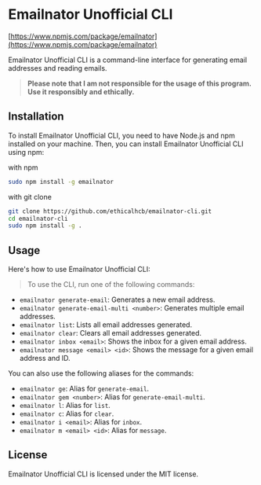 # Emailnator Unofficial CLI

[https://www.npmjs.com/package/emailnator](https://www.npmjs.com/package/emailnator)

Emailnator Unofficial CLI is a command-line interface for generating email addresses and reading emails.

>**Please note that I am not responsible for the usage of this program. Use it responsibly and ethically.**

## Installation

To install Emailnator Unofficial CLI, you need to have Node.js and npm installed on your machine. Then, you can install Emailnator Unofficial CLI using npm:

with npm
```bash
sudo npm install -g emailnator
```
with git clone
```bash
git clone https://github.com/ethicalhcb/emailnator-cli.git
cd emailnator-cli
sudo npm install -g .
```

## Usage
Here's how to use Emailnator Unofficial CLI:

> To use the CLI, run one of the following commands:

- `emailnator generate-email`: Generates a new email address.
- `emailnator generate-email-multi <number>`: Generates multiple email addresses.
- `emailnator list`: Lists all email addresses generated.
- `emailnator clear`: Clears all email addresses generated.
- `emailnator inbox <email>`: Shows the inbox for a given email address.
- `emailnator message <email> <id>`: Shows the message for a given email address and ID.

You can also use the following aliases for the commands:

- `emailnator ge`: Alias for `generate-email`.
- `emailnator gem <number>`: Alias for `generate-email-multi`.
- `emailnator l`: Alias for `list`.
- `emailnator c`: Alias for `clear`.
- `emailnator i <email>`: Alias for `inbox`.
- `emailnator m <email> <id>`: Alias for `message`.

## License
Emailnator Unofficial CLI is licensed under the MIT license.
